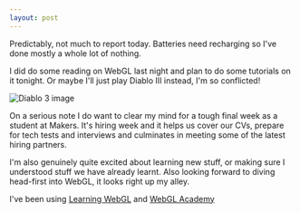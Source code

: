 ```yaml
---
layout: post
---
```

Predictably, not much to report today.  Batteries need recharging so I've done mostly a whole lot of nothing.

I did do some reading on WebGL last night and plan to do some tutorials on it tonight.  Or maybe I'll just play Diablo III instead, I'm so conflicted!

![Diablo 3 image](https://theworldwentaway.files.wordpress.com/2012/04/diablo.jpg)

<!--more-->

On a serious note I do want to clear my mind for a tough final week as a student at Makers.  It's hiring week and it helps us cover our CVs, prepare for tech tests and interviews and culminates in meeting some of the latest hiring partners.

I'm also genuinely quite excited about learning new stuff, or making sure I understood stuff we have already learnt.  Also looking forward to diving head-first into WebGL, it looks right up my alley.

I've been using [Learning WebGL](http://learningwebgl.com/blog/?page_id=1217) and [WebGL Academy](http://www.webglacademy.com/)
